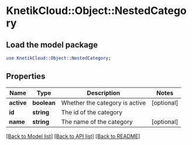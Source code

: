 # KnetikCloud::Object::NestedCategory

## Load the model package
```perl
use KnetikCloud::Object::NestedCategory;
```

## Properties
Name | Type | Description | Notes
------------ | ------------- | ------------- | -------------
**active** | **boolean** | Whether the category is active | [optional] 
**id** | **string** | The id of the category | 
**name** | **string** | The name of the category | [optional] 

[[Back to Model list]](../README.md#documentation-for-models) [[Back to API list]](../README.md#documentation-for-api-endpoints) [[Back to README]](../README.md)


